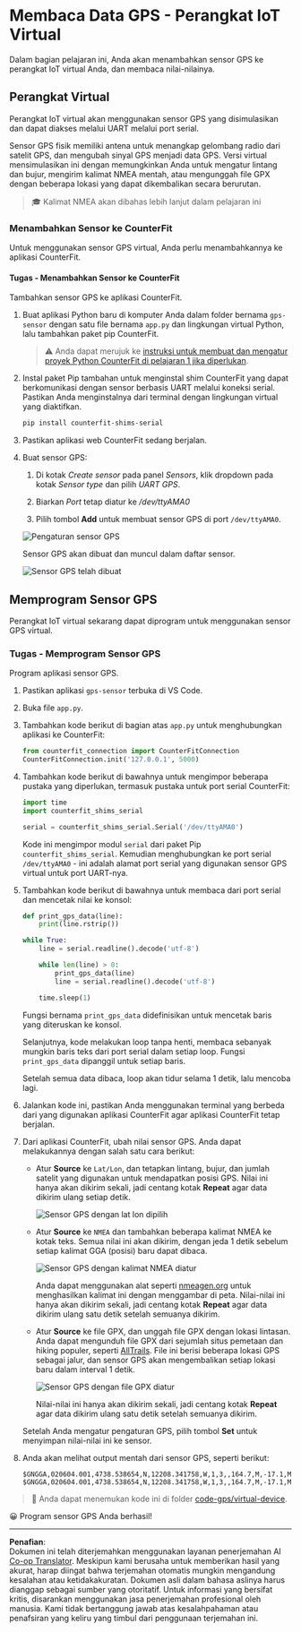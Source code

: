 <!--
CO_OP_TRANSLATOR_METADATA:
{
  "original_hash": "64f18a8f8aaa1fef5e7320e0992d8b3a",
  "translation_date": "2025-08-27T23:53:09+00:00",
  "source_file": "3-transport/lessons/1-location-tracking/virtual-device-gps-sensor.md",
  "language_code": "id"
}
-->
# Membaca Data GPS - Perangkat IoT Virtual

Dalam bagian pelajaran ini, Anda akan menambahkan sensor GPS ke perangkat IoT virtual Anda, dan membaca nilai-nilainya.

## Perangkat Virtual

Perangkat IoT virtual akan menggunakan sensor GPS yang disimulasikan dan dapat diakses melalui UART melalui port serial.

Sensor GPS fisik memiliki antena untuk menangkap gelombang radio dari satelit GPS, dan mengubah sinyal GPS menjadi data GPS. Versi virtual mensimulasikan ini dengan memungkinkan Anda untuk mengatur lintang dan bujur, mengirim kalimat NMEA mentah, atau mengunggah file GPX dengan beberapa lokasi yang dapat dikembalikan secara berurutan.

> 🎓 Kalimat NMEA akan dibahas lebih lanjut dalam pelajaran ini

### Menambahkan Sensor ke CounterFit

Untuk menggunakan sensor GPS virtual, Anda perlu menambahkannya ke aplikasi CounterFit.

#### Tugas - Menambahkan Sensor ke CounterFit

Tambahkan sensor GPS ke aplikasi CounterFit.

1. Buat aplikasi Python baru di komputer Anda dalam folder bernama `gps-sensor` dengan satu file bernama `app.py` dan lingkungan virtual Python, lalu tambahkan paket pip CounterFit.

    > ⚠️ Anda dapat merujuk ke [instruksi untuk membuat dan mengatur proyek Python CounterFit di pelajaran 1 jika diperlukan](../../../1-getting-started/lessons/1-introduction-to-iot/virtual-device.md).

1. Instal paket Pip tambahan untuk menginstal shim CounterFit yang dapat berkomunikasi dengan sensor berbasis UART melalui koneksi serial. Pastikan Anda menginstalnya dari terminal dengan lingkungan virtual yang diaktifkan.

    ```sh
    pip install counterfit-shims-serial
    ```

1. Pastikan aplikasi web CounterFit sedang berjalan.

1. Buat sensor GPS:

    1. Di kotak *Create sensor* pada panel *Sensors*, klik dropdown pada kotak *Sensor type* dan pilih *UART GPS*.

    1. Biarkan *Port* tetap diatur ke */dev/ttyAMA0*

    1. Pilih tombol **Add** untuk membuat sensor GPS di port `/dev/ttyAMA0`.

    ![Pengaturan sensor GPS](../../../../../translated_images/counterfit-create-gps-sensor.6385dc9357d85ad1d47b4abb2525e7651fd498917d25eefc5a72feab09eedc70.id.png)

    Sensor GPS akan dibuat dan muncul dalam daftar sensor.

    ![Sensor GPS telah dibuat](../../../../../translated_images/counterfit-gps-sensor.3fbb15af0a5367566f2f11324ef5a6f30861cdf2b497071a5e002b7aa473550e.id.png)

## Memprogram Sensor GPS

Perangkat IoT virtual sekarang dapat diprogram untuk menggunakan sensor GPS virtual.

### Tugas - Memprogram Sensor GPS

Program aplikasi sensor GPS.

1. Pastikan aplikasi `gps-sensor` terbuka di VS Code.

1. Buka file `app.py`.

1. Tambahkan kode berikut di bagian atas `app.py` untuk menghubungkan aplikasi ke CounterFit:

    ```python
    from counterfit_connection import CounterFitConnection
    CounterFitConnection.init('127.0.0.1', 5000)
    ```

1. Tambahkan kode berikut di bawahnya untuk mengimpor beberapa pustaka yang diperlukan, termasuk pustaka untuk port serial CounterFit:

    ```python
    import time
    import counterfit_shims_serial
    
    serial = counterfit_shims_serial.Serial('/dev/ttyAMA0')
    ```

    Kode ini mengimpor modul `serial` dari paket Pip `counterfit_shims_serial`. Kemudian menghubungkan ke port serial `/dev/ttyAMA0` - ini adalah alamat port serial yang digunakan sensor GPS virtual untuk port UART-nya.

1. Tambahkan kode berikut di bawahnya untuk membaca dari port serial dan mencetak nilai ke konsol:

    ```python
    def print_gps_data(line):
        print(line.rstrip())
    
    while True:
        line = serial.readline().decode('utf-8')
    
        while len(line) > 0:
            print_gps_data(line)
            line = serial.readline().decode('utf-8')
    
        time.sleep(1)
    ```

    Fungsi bernama `print_gps_data` didefinisikan untuk mencetak baris yang diteruskan ke konsol.

    Selanjutnya, kode melakukan loop tanpa henti, membaca sebanyak mungkin baris teks dari port serial dalam setiap loop. Fungsi `print_gps_data` dipanggil untuk setiap baris.

    Setelah semua data dibaca, loop akan tidur selama 1 detik, lalu mencoba lagi.

1. Jalankan kode ini, pastikan Anda menggunakan terminal yang berbeda dari yang digunakan aplikasi CounterFit agar aplikasi CounterFit tetap berjalan.

1. Dari aplikasi CounterFit, ubah nilai sensor GPS. Anda dapat melakukannya dengan salah satu cara berikut:

    * Atur **Source** ke `Lat/Lon`, dan tetapkan lintang, bujur, dan jumlah satelit yang digunakan untuk mendapatkan posisi GPS. Nilai ini hanya akan dikirim sekali, jadi centang kotak **Repeat** agar data dikirim ulang setiap detik.

      ![Sensor GPS dengan lat lon dipilih](../../../../../translated_images/counterfit-gps-sensor-latlon.008c867d75464fbe7f84107cc57040df565ac07cb57d2f21db37d087d470197d.id.png)

    * Atur **Source** ke `NMEA` dan tambahkan beberapa kalimat NMEA ke kotak teks. Semua nilai ini akan dikirim, dengan jeda 1 detik sebelum setiap kalimat GGA (posisi) baru dapat dibaca.

      ![Sensor GPS dengan kalimat NMEA diatur](../../../../../translated_images/counterfit-gps-sensor-nmea.c62eea442171e17e19528b051b104cfcecdc9cd18db7bc72920f29821ae63f73.id.png)

      Anda dapat menggunakan alat seperti [nmeagen.org](https://www.nmeagen.org) untuk menghasilkan kalimat ini dengan menggambar di peta. Nilai-nilai ini hanya akan dikirim sekali, jadi centang kotak **Repeat** agar data dikirim ulang satu detik setelah semuanya dikirim.

    * Atur **Source** ke file GPX, dan unggah file GPX dengan lokasi lintasan. Anda dapat mengunduh file GPX dari sejumlah situs pemetaan dan hiking populer, seperti [AllTrails](https://www.alltrails.com/). File ini berisi beberapa lokasi GPS sebagai jalur, dan sensor GPS akan mengembalikan setiap lokasi baru dalam interval 1 detik.

      ![Sensor GPS dengan file GPX diatur](../../../../../translated_images/counterfit-gps-sensor-gpxfile.8310b063ce8a425ccc8ebeec8306aeac5e8e55207f007d52c6e1194432a70cd9.id.png)

      Nilai-nilai ini hanya akan dikirim sekali, jadi centang kotak **Repeat** agar data dikirim ulang satu detik setelah semuanya dikirim.

    Setelah Anda mengatur pengaturan GPS, pilih tombol **Set** untuk menyimpan nilai-nilai ini ke sensor.

1. Anda akan melihat output mentah dari sensor GPS, seperti berikut:

    ```output
    $GNGGA,020604.001,4738.538654,N,12208.341758,W,1,3,,164.7,M,-17.1,M,,*67
    $GNGGA,020604.001,4738.538654,N,12208.341758,W,1,3,,164.7,M,-17.1,M,,*67
    ```

> 💁 Anda dapat menemukan kode ini di folder [code-gps/virtual-device](../../../../../3-transport/lessons/1-location-tracking/code-gps/virtual-device).

😀 Program sensor GPS Anda berhasil!

---

**Penafian**:  
Dokumen ini telah diterjemahkan menggunakan layanan penerjemahan AI [Co-op Translator](https://github.com/Azure/co-op-translator). Meskipun kami berusaha untuk memberikan hasil yang akurat, harap diingat bahwa terjemahan otomatis mungkin mengandung kesalahan atau ketidakakuratan. Dokumen asli dalam bahasa aslinya harus dianggap sebagai sumber yang otoritatif. Untuk informasi yang bersifat kritis, disarankan menggunakan jasa penerjemahan profesional oleh manusia. Kami tidak bertanggung jawab atas kesalahpahaman atau penafsiran yang keliru yang timbul dari penggunaan terjemahan ini.